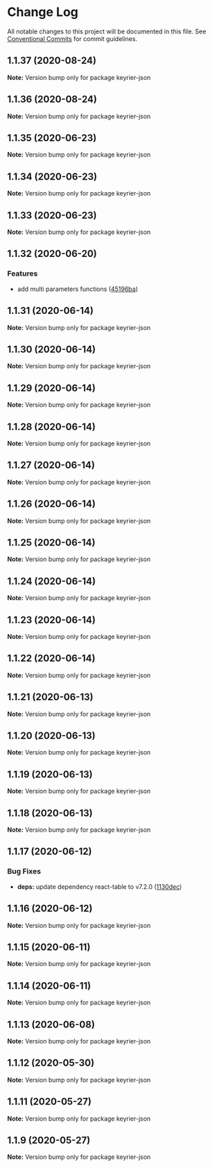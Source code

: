 # Change Log

All notable changes to this project will be documented in this file.
See [Conventional Commits](https://conventionalcommits.org) for commit guidelines.

## 1.1.37 (2020-08-24)

**Note:** Version bump only for package keyrier-json





## 1.1.36 (2020-08-24)

**Note:** Version bump only for package keyrier-json





## 1.1.35 (2020-06-23)

**Note:** Version bump only for package keyrier-json





## 1.1.34 (2020-06-23)

**Note:** Version bump only for package keyrier-json





## 1.1.33 (2020-06-23)

**Note:** Version bump only for package keyrier-json





## 1.1.32 (2020-06-20)


### Features

* add multi parameters functions ([45196ba](https://github.com/magoo-magoo/keyrier-json/commit/45196bad642851f3f94cbec822b99d4b6a334c3d))





## 1.1.31 (2020-06-14)

**Note:** Version bump only for package keyrier-json





## 1.1.30 (2020-06-14)

**Note:** Version bump only for package keyrier-json





## 1.1.29 (2020-06-14)

**Note:** Version bump only for package keyrier-json





## 1.1.28 (2020-06-14)

**Note:** Version bump only for package keyrier-json





## 1.1.27 (2020-06-14)

**Note:** Version bump only for package keyrier-json





## 1.1.26 (2020-06-14)

**Note:** Version bump only for package keyrier-json





## 1.1.25 (2020-06-14)

**Note:** Version bump only for package keyrier-json





## 1.1.24 (2020-06-14)

**Note:** Version bump only for package keyrier-json





## 1.1.23 (2020-06-14)

**Note:** Version bump only for package keyrier-json





## 1.1.22 (2020-06-14)

**Note:** Version bump only for package keyrier-json





## 1.1.21 (2020-06-13)

**Note:** Version bump only for package keyrier-json





## 1.1.20 (2020-06-13)

**Note:** Version bump only for package keyrier-json





## 1.1.19 (2020-06-13)

**Note:** Version bump only for package keyrier-json





## 1.1.18 (2020-06-13)

**Note:** Version bump only for package keyrier-json





## 1.1.17 (2020-06-12)


### Bug Fixes

* **deps:** update dependency react-table to v7.2.0 ([1130dec](https://github.com/magoo-magoo/keyrier-json/commit/1130dec418b05a56cd40f313c0d6065f1691568b))





## 1.1.16 (2020-06-12)

**Note:** Version bump only for package keyrier-json





## 1.1.15 (2020-06-11)

**Note:** Version bump only for package keyrier-json





## 1.1.14 (2020-06-11)

**Note:** Version bump only for package keyrier-json





## 1.1.13 (2020-06-08)

**Note:** Version bump only for package keyrier-json





## 1.1.12 (2020-05-30)

**Note:** Version bump only for package keyrier-json





## 1.1.11 (2020-05-27)

**Note:** Version bump only for package keyrier-json





## 1.1.9 (2020-05-27)

**Note:** Version bump only for package keyrier-json
